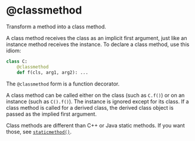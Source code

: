 # @classmethod

Transform a method into a class method.

A class method receives the class as an implicit first argument, just like an instance method receives the instance. To declare a class method, use this idiom:

```python
class C:
    @classmethod
    def f(cls, arg1, arg2): ...
```

The `@classmethod` form is a function decorator.

A class method can be called either on the class (such as `C.f()`) or on an instance (such as `C().f()`). The instance is ignored except for its class. If a class method is called for a derived class, the derived class object is passed as the implied first argument.

Class methods are different than C++ or Java static methods. If you want those, see [`staticmethod()`](/built-in-functions/staticmethod.md).
